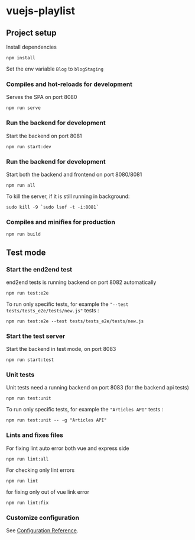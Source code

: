 # vuejs-playlist

## Project setup

Install dependencies
```
npm install
```
Set the env variable `Blog` to `blogStaging`

### Compiles and hot-reloads for development
Serves the SPA on port 8080

```
npm run serve
```

### Run the backend for development
Start the backend on port 8081
```
npm run start:dev
```

### Run the backend for development
Start both the backend and frontend on port 8080/8081
```
npm run all
```

To kill the server, if it is still running in background:
```
sudo kill -9 `sudo lsof -t -i:8081`
```
### Compiles and minifies for production
```
npm run build
```

## Test mode

### Start the end2end test
end2end tests is running backend on port 8082 automatically
```
npm run test:e2e
```

To run only specific tests, for example the `"--test tests/tests_e2e/tests/new.js"` tests :

```
npm run test:e2e --test tests/tests_e2e/tests/new.js

```

### Start the test server
Start the backend in test mode, on port 8083
```
npm run start:test
```

### Unit tests
Unit tests need a running backend on port 8083 (for the backend api tests)
```
npm run test:unit
```

To run only specific tests, for example the `"Articles API"` tests :

```
npm run test:unit -- -g "Articles API"
```

### Lints and fixes files

For fixing lint auto error both vue and express side
```
npm run lint:all
```
For checking only lint errors
```
npm run lint
```
for fixing only out of vue link error
```
npm run lint:fix
```
### Customize configuration
See [Configuration Reference](https://cli.vuejs.org/config/).
